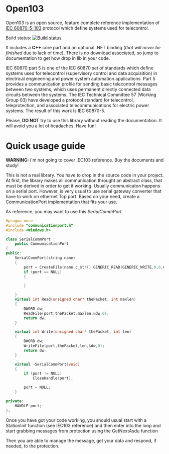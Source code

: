 Open103
=======
Open103 is an open source, feature complete reference implementation of [IEC 60870-5-103](http://en.wikipedia.org/wiki/IEC_60870-5) protocol which define systems used for telecontrol.

Build status: [![Build status](https://ci.appveyor.com/api/projects/status/81xpjfyt727fdnok/branch/master)](https://ci.appveyor.com/project/XVincentX/open103/branch/master)


It includes a **C++** core part and an optional .NET binding (_that will never be finished_ due to lack of time).
There is no download associated, so jump to documentation to get how drop in lib in your code.

IEC 60870 part 5 is one of the IEC 60870 set of standards which define systems used for telecontrol (supervisory control and data acquisition) in electrical engineering and power system automation applications. Part 5 provides a communication profile for sending basic telecontrol messages between two systems, which uses permanent directly connected data circuits between the systems. The IEC Technical Committee 57 (Working Group 03) have developed a protocol standard for telecontrol, teleprotection, and associated telecommunications for electric power systems. The result of this work is IEC 60870-5.

Please, **DO NOT** try to use this library without reading the documentation. It will avoid you a lot of headaches.
Have fun!


# Quick usage guide

**WARNING:** i'm not going to cover IEC103 reference. Buy the documents and study!

This is not a real library. You have to drop in the source code in your project.
At first, the library makes all communication throught an abstract class, that must be derived in order to get it working.
Usually communicaton happens on a serial port. However, is very usual to use serial gateway converter that have to work on ethernet Tcp port.
Based on your need, create a CommunicationPort implementation that fits your use.

As reference, you may want to use this _SerialCommPort_

```c++
#pragma once
#include "communicationport.h"
#include <Windows.h>

class SerialCommPort :
	public CommunicationPort
{
public:
	SerialCommPort(string name)
	{
		port = CreateFile(name.c_str(),GENERIC_READ|GENERIC_WRITE,0,0,CREATE_ALWAYS,0,0);
		if (port == NULL)
		{

		}

	}
	virtual int Read(unsigned char* thePacket, int maxlen)
	{
		DWORD dw;
		ReadFile(port,thePacket,maxlen,&dw,0);
		return dw;
	}

	virtual int Write(unsigned char* thePacket, int len)
	{
		DWORD dw;
		WriteFile(port,thePacket,len,&dw,0);
		return dw;
	}

	virtual ~SerialCommPort(void)
	{
		if (port != NULL)
			CloseHandle(port);

		port = NULL;
	}

private:
	HANDLE port;
};

```

Once you have got your code working, you should usual start with a StationInit
function (see IEC103 reference) and then enter into the loop and start grabbing
messages from protection using the GetNextAsdu function

Then you are able to manage the message, get your data and respond, if needed,
 to the protection.
